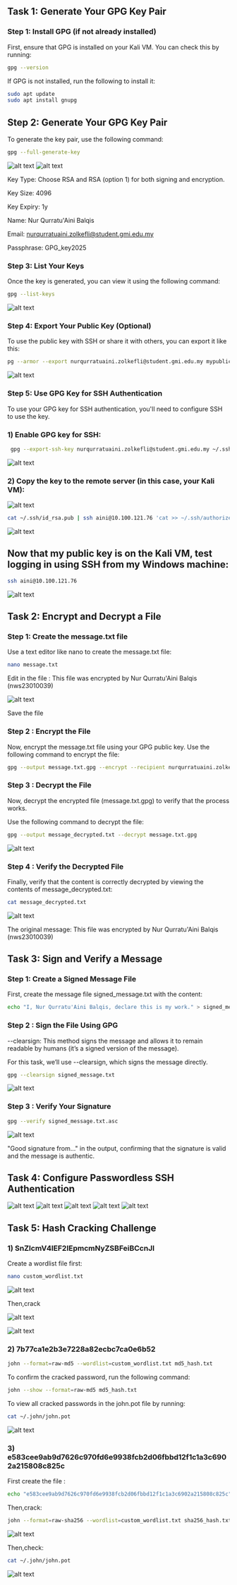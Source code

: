 ## Task 1: Generate Your GPG Key Pair

### Step 1: Install GPG (if not already installed)
First, ensure that GPG is installed on your Kali VM. You can check this by running:
```bash
gpg --version
```
If GPG is not installed, run the following to install it:

```bash
sudo apt update
sudo apt install gnupg
```

## Step 2: Generate Your GPG Key Pair
To generate the key pair, use the following command:

```bash
gpg --full-generate-key
```
![alt text](image.png)
![alt text](image-1.png)

Key Type: Choose RSA and RSA (option 1) for both signing and encryption.

Key Size:  4096 

Key Expiry: 1y

Name: Nur Qurratu'Aini Balqis 

Email: nurqurratuaini.zolkefli@student.gmi.edu.my

Passphrase: GPG_key2025

### Step 3: List Your Keys

Once the key is generated, you can view it using the following command:
```bash
gpg --list-keys
```
![alt text](image-2.png)


### Step 4: Export Your Public Key (Optional)
To use the public key with SSH or share it with others, you can export it like this:

```bash  
pg --armor --export nurqurratuaini.zolkefli@student.gmi.edu.my mypublickey.asc
```
![alt text](image-3.png)



### Step 5: Use GPG Key for SSH Authentication
To use your GPG key for SSH authentication, you'll need to configure SSH to use the key.

### 1) Enable GPG key for SSH:
```bash
 gpg --export-ssh-key nurqurratuaini.zolkefli@student.gmi.edu.my ~/.ssh/id_gpg.pub
```
![alt text](image-4.png)

### 2) Copy the key to the remote server (in this case, your Kali VM):

![alt text](image-5.png)

```bash
cat ~/.ssh/id_rsa.pub | ssh aini@10.100.121.76 'cat >> ~/.ssh/authorized_keys'
```

![alt text](image-6.png)



## Now that my public key is on the Kali VM, test logging in using SSH from my Windows machine:

```bash
ssh aini@10.100.121.76
```

![alt text](image-7.png)


## Task 2: Encrypt and Decrypt a File

### Step 1: Create the message.txt file

Use a text editor like nano to create the message.txt file:

```bash
nano message.txt
```

Edit in  the file : This file was encrypted by Nur Qurratu'Aini Balqis (nws23010039)

![alt text](image-8.png)

Save the file

### Step 2 : Encrypt the File

Now, encrypt the message.txt file using your GPG public key. Use the following command to encrypt the file:

```bash
gpg --output message.txt.gpg --encrypt --recipient nurqurratuaini.zolkefli@student.gmi.edu.my message.txt
```

### Step 3 : Decrypt the File

Now, decrypt the encrypted file (message.txt.gpg) to verify that the process works.

Use the following command to decrypt the file:
```bash
gpg --output message_decrypted.txt --decrypt message.txt.gpg
```
![alt text](image-9.png)


### Step 4 : Verify the Decrypted File

Finally, verify that the content is correctly decrypted by viewing the contents of message_decrypted.txt:

```bash
cat message_decrypted.txt
```

![alt text](image-10.png)


The original message:
This file was encrypted by Nur Qurratu'Aini Balqis (nws23010039)


## Task 3: Sign and Verify a Message

### Step 1: Create a Signed Message File

First, create the message file signed_message.txt with the content:

```bash
echo "I, Nur Qurratu'Aini Balqis, declare this is my work." > signed_message.txt
```

### Step 2 : Sign the File Using GPG

--clearsign: This method signs the message and allows it to remain readable by humans (it’s a signed version of the message).

For this task, we’ll use --clearsign, which signs the message directly.

```bash
gpg --clearsign signed_message.txt
```

![alt text](image-11.png)

### Step 3 : Verify Your Signature

```bash
gpg --verify signed_message.txt.asc
```

![alt text](image-12.png)

 "Good signature from..." in the output, confirming that the signature is valid and the message is authentic.


## Task 4: Configure Passwordless SSH Authentication


![alt text](image-24.png)
![alt text](image-25.png)
![alt text](image-26.png)
![alt text](image-27.png)
![alt text](image-28.png)


## Task 5: Hash Cracking Challenge

### 1) SnZlcmV4IEF2IEpmcmNyZSBFeiBCcnJl

Create a wordlist file first:
```bash 
nano custom_wordlist.txt   
```


![alt text](image-19.png)

Then,crack

![alt text](image-18.png)

![alt text](image-23.png)

### 2) 7b77ca1e2b3e7228a82ecbc7ca0e6b52
 
```bash
john --format=raw-md5 --wordlist=custom_wordlist.txt md5_hash.txt  
```

To confirm the cracked password, run the following command:

```bash
john --show --format=raw-md5 md5_hash.txt
```

To view all cracked passwords in the john.pot file by running:
```bash
cat ~/.john/john.pot
```

![alt text](image-20.png)

### 3) e583cee9ab9d7626c970fd6e9938fcb2d06fbbd12f1c1a3c6902a215808c825c

First create the file :

```bash
echo "e583cee9ab9d7626c970fd6e9938fcb2d06fbbd12f1c1a3c6902a215808c825c" > sha256_hash.txt
```

Then,crack:

```bash
john --format=raw-sha256 --wordlist=custom_wordlist.txt sha256_hash.txt
```

![alt text](image-21.png)

Then,check:

```bash
cat ~/.john/john.pot 
```

![alt text](image-22.png)
